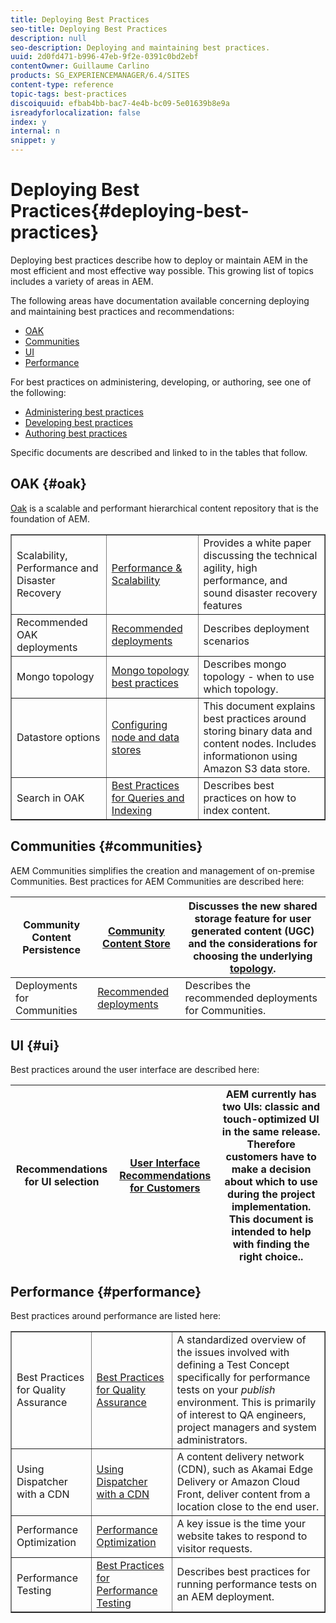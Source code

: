 ```yaml
---
title: Deploying Best Practices
seo-title: Deploying Best Practices
description: null
seo-description: Deploying and maintaining best practices.
uuid: 2d0fd471-b996-47eb-9f2e-0391c0bd2ebf
contentOwner: Guillaume Carlino
products: SG_EXPERIENCEMANAGER/6.4/SITES
content-type: reference
topic-tags: best-practices
discoiquuid: efbab4bb-bac7-4e4b-bc09-5e01639b8e9a
isreadyforlocalization: false
index: y
internal: n
snippet: y
---
```


# Deploying Best Practices{#deploying-best-practices}

Deploying best practices describe how to deploy or maintain AEM in the most efficient and most effective way possible. This growing list of topics includes a variety of areas in AEM.

The following areas have documentation available concerning deploying and maintaining best practices and recommendations:

* [OAK](#oak)
* [Communities](#communities)
* [UI](#ui)
* [Performance](#performance)

For best practices on administering, developing, or authoring, see one of the following:

* [Administering best practices](../../administering/using/administer-best-practices.md)
* [Developing best practices](../../developing/using/best-practices.md)
* [Authoring best practices](../../authoring/using/best-practices.md)

Specific documents are described and linked to in the tables that follow.

## OAK {#oak}

[Oak](../../deploying/using/platform.md) is a scalable and performant hierarchical content repository that is the foundation of AEM. 

<table border="1" cellpadding="1" cellspacing="0" width="100%"> 
 <tbody>
  <tr>
   <td><p>Scalability, Performance and Disaster Recovery</p> </td> 
   <td><a href="../../deploying/using/performance.md">Performance &amp; Scalability</a></td> 
   <td>Provides a white paper discussing the technical agility, high performance, and sound disaster recovery features</td> 
  </tr>
  <tr>
   <td>Recommended OAK deployments</td> 
   <td><a href="../../deploying/using/recommended-deploys.md">Recommended deployments</a></td> 
   <td>Describes deployment scenarios</td> 
  </tr>
  <tr>
   <td>Mongo topology</td> 
   <td><a href="../../deploying/using/recommended-deploys.md">Mongo topology best practices</a></td> 
   <td>Describes mongo topology - when to use which topology.</td> 
  </tr>
  <tr>
   <td>Datastore options</td> 
   <td><a href="../../deploying/using/data-store-config.md">Configuring node and data stores</a></td> 
   <td>This document explains best practices around storing binary data and content nodes. Includes informationon using Amazon S3 data store.</td> 
  </tr>
  <tr>
   <td>Search in OAK</td> 
   <td><a href="../../deploying/using/best-practices-for-queries-and-indexing.md">Best Practices for Queries and Indexing</a><br /> </td> 
   <td>Describes best practices on how to index content.</td> 
  </tr>
 </tbody>
</table>

## Communities {#communities}

AEM Communities simplifies the creation and management of on-premise Communities. Best practices for AEM Communities are described here:

| Community Content Persistence | [Community Content Store](/content/help/en/experience-manager/6-4/communities/using/working-with-srp) |Discusses the new shared storage feature for user generated content (UGC) and the considerations for choosing the underlying [topology](/content/help/en/experience-manager/6-4/communities/using/topologies). |
|---|---|---|
| Deployments for Communities | [Recommended deployments](../../deploying/using/recommended-deploys.md#considerationsforaemcommunities) |Describes the recommended deployments for Communities. |

## UI {#ui}

Best practices around the user interface are described here:

| Recommendations for UI selection | [User Interface Recommendations for Customers](../../deploying/using/ui-recommendations.md) |AEM currently has two UIs: classic and touch-optimized UI in the same release. Therefore customers have to make a decision about which to use during the project implementation. This document is intended to help with finding the right choice.. |
|---|---|---|

## Performance {#performance}

Best practices around performance are listed here:

<table border="1" cellpadding="1" cellspacing="0" width="100%"> 
 <tbody>
  <tr>
   <td>Best Practices for Quality Assurance</td> 
   <td><a href="../../deploying/using/configuring-performance.md#bestpracticesforqualityassurance">Best Practices for Quality Assurance</a></td> 
   <td>A standardized overview of the issues involved with defining a Test Concept specifically for performance tests on your <em>publish</em> environment. This is primarily of interest to QA engineers, project managers and system administrators.</td> 
  </tr>
  <tr>
   <td>Using Dispatcher with a CDN</td> 
   <td><a href="/content/help/en/experience-manager/dispatcher/using/dispatcher#UsingDispatcherwithaCDN">Using Dispatcher with a CDN</a></td> 
   <td>A content delivery network (CDN), such as Akamai Edge Delivery or Amazon Cloud Front, deliver content from a location close to the end user.</td> 
  </tr>
  <tr>
   <td>Performance Optimization</td> 
   <td><a href="../../deploying/using/configuring-performance.md">Performance Optimization</a></td> 
   <td>A key issue is the time your website takes to respond to visitor requests.</td> 
  </tr>
  <tr>
   <td>Performance Testing</td> 
   <td><a href="../../deploying/using/best-practices-for-performance-testing.md">Best Practices for Performance Testing</a></td> 
   <td>Describes best practices for running performance tests on an AEM deployment.<br /> </td> 
  </tr>
 </tbody>
</table>

